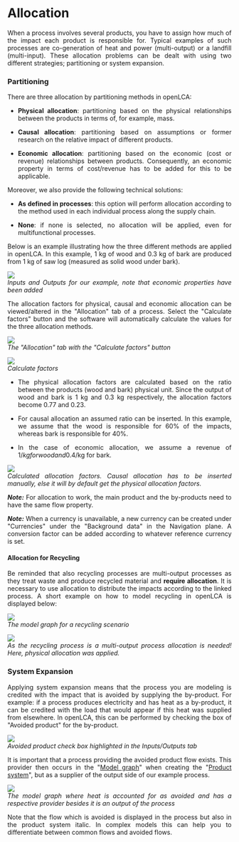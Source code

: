 
# Allocation

<div style='text-align: justify;'>


When a process involves several products, you have to assign how much of the impact each product is responsible for. Typical examples of such processes are co-generation of heat and power (multi-output) or a landfill (multi-input). These allocation problems can be dealt with using two different strategies; partitioning or system expansion. 

### Partitioning

There are three allocation by partitioning methods in openLCA:

-   **Physical allocation**: partitioning based on the physical relationships between the products in terms of, for example, mass. 

-   **Causal allocation**: partitioning based on assumptions or former research on the relative impact of different products.

-   **Economic allocation**: partitioning based on the economic (cost or revenue) relationships between products. Consequently, an economic property in terms of cost/revenue has to be added for this to be applicable. 

Moreover, we also provide the following technical solutions:

-   **As defined in processes**: this option will perform allocation according to the method used in each individual process along the supply chain.

- **None**: if none is selected, no allocation will be applied, even for multifunctional processes.

Below is an example illustrating how the three different methods are applied in openLCA. In this example, 1 kg of wood and 0.3 kg of bark are produced from 1 kg of saw log (measured as solid wood under bark).

![](./media/allocation_example_inputs_outputs.png)
<br>_Inputs and Outputs for our example, note that economic properties have been added_

The allocation factors for physical, causal and economic allocation can be viewed/altered in the "Allocation" tab of a process. Select the "Calculate factors" button and the software will automatically calculate the values for the three allocation methods. 

![](./media/allocation_example_allocation_tab_calculation_button.png)
<br>_The "Allocation" tab with the "Calculate factors" button_

![](./media/allocation_example_calculation_tab.png)
<br>_Calculate factors_

- The physical allocation factors are calculated based on the ratio between the products (wood and bark) physical unit. Since the output of wood and bark is 1 kg and 0.3 kg respectively, the allocation factors become 0.77 and 0.23.

- For causal allocation an assumed ratio can be inserted. In this example, we assume that the wood is responsible for 60% of the impacts, whereas bark is responsible for 40%. 

- In the case of economic allocation, we assume a revenue of 1$/kg for wood and 0.4$/kg for bark.

![](./media/allocation_example_calculated_factors.png)
<br>_Calculated allocation factors. Causal allocation has to be inserted manually, else it will by default get the physical allocation factors._

_**Note:**_ For allocation to work, the main product and the by-products need to have the same flow property.

_**Note:**_ When a currency is unavailable, a new currency can be created under "Currencies" under the "Background data" in the Navigation plane. A conversion factor can be added according to whatever reference currency is set.

#### Allocation for Recycling

Be reminded that also recycling processes are multi-output processes as they treat waste and produce recycled material and **require allocation**. It is necessary to use allocation to distribute the impacts according to the linked process. A short example on how to model recycling in openLCA is displayed below:

![](./media/recycling_model_graph.png)
<br>_The model graph for a recycling scenario_

![](./media/allocation_recycling.png)
<br>_As the recycling process is a multi-output process allocation is needed! Here, physical allocation was applied._




### System Expansion

Applying system expansion means that the process you are modeling is credited with the impact that is avoided by supplying the by-product. For example: if a process produces electricity and has heat as a by-product, it can be credited with the load that would appear if this heat was supplied from elsewhere. In openLCA, this can be performed by checking the box of "Avoided product" for the by-product.

![](./media/avoided_example_check.png)
<br>_Avoided product check box highlighted in the Inputs/Outputs tab_

It is important that a process providing the avoided product flow exists. This provider then occurs in the "[Model graph](./prod_sys/model_graph.md)" when creating the "[Product system](./prod_sys/Creating.md)", but as a supplier of the output side of our example process.

![](./media/avoided_example_model_graph.png)
<br>_The model graph where heat is accounted for as avoided and has a respective provider besides it is an output of the process_

Note that the flow which is avoided is displayed in the process but also in the product system italic. In complex models this can help you to differentiate between common flows and avoided flows.

</div>
